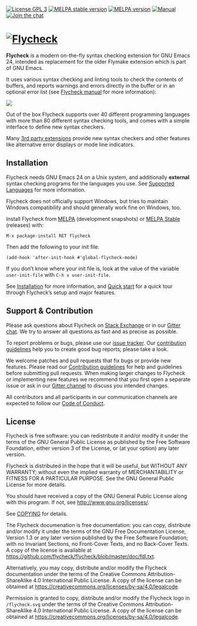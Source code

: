 [![License GPL 3](https://img.shields.io/badge/license-GPL_3-blue.svg)][COPYING]
[![MELPA stable version](http://stable.melpa.org/packages/flycheck-badge.svg)](http://stable.melpa.org/#/flycheck)
[![MELPA version](http://melpa.org/packages/flycheck-badge.svg)](http://melpa.org/#/flycheck)
[![Manual](https://img.shields.io/badge/manual-latest-green.svg)][manual]
[![Join the chat](https://badges.gitter.im/flycheck/flycheck.svg)](https://gitter.im/flycheck/flycheck)

# [![Flycheck][logo]](http://www.flycheck.org) #

**Flycheck** is a modern on-the-fly syntax checking extension for GNU Emacs 24,
intended as replacement for the older Flymake extension which is part of GNU
Emacs.

It uses various syntax checking and linting tools to check the contents of
buffers, and reports warnings and errors directly in the buffer or in an
optional error list (see [Flycheck manual][manual] for more information):

![](https://raw.githubusercontent.com/flycheck/flycheck/master/doc/images/flycheck-annotated.png)

Out of the box Flycheck supports over 40 different programming languages with
more than 80 different syntax checking tools, and comes with a simple interface
to define new syntax checkers.

Many [3rd party extensions](http://flycheck.org/extensions.html) provide
new syntax checkers and other features like alternative error displays or mode
line indicators.

[COPYING]: https://github.com/flycheck/flycheck/blob/master/COPYING
[manual]: http://www.flycheck.org/manual/latest/index.html
[logo]: https://raw.githubusercontent.com/flycheck/flycheck/master/doc/images/logo.png

## Installation ##

Flycheck needs GNU Emacs 24 on a Unix system, and additionally **external**
syntax checking programs for the languages you use.  See [Supported Languages][]
for more information.

Flycheck does not officially support Windows, but tries to maintain Windows
compatibility and should generally work fine on Windows, too.

Install Flycheck from [MELPA](http://melpa.org) (development snapshots) or
[MELPA Stable](http://stable.melpa.org) (releases) with:

    M-x package-install RET flycheck

Then add the following to your init file:

    (add-hook 'after-init-hook #'global-flycheck-mode)

If you don’t know where your init file is, look at the value of the variable
`user-init-file` with `C-h v user-init-file`.

See [Installation][] for more information, and [Quick start][] for a quick tour
through Flycheck’s setup and major features.

[Supported Languages]: http://www.flycheck.org/manual/latest/Supported-languages.html#Supported-languages
[Installation]: http://www.flycheck.org/manual/latest/Installation.html#Installation
[Quick start]: http://www.flycheck.org/manual/latest/Quickstart.html#Quickstart

## Support & Contribution ##

Please ask questions about Flycheck on [Stack Exchange][sx] or in our
[Gitter chat][gitter].  We try to answer all questions as fast and as precise as
possible.

To report problems or bugs, please use our [issue tracker][].  Our
[contribution guidelines][contrib] help you to create good bug reports; please
take a look.

We welcome patches and pull requests that fix bugs or provide new features.
Please read our [Contribution guidelines][contrib] for help and guidelines
before submitting pull requests.  When making larger changes to Flycheck or
implementing new features we recommend that you first open a separate issue or
ask in our [Gitter channel][gitter] to discuss you intended changes.

All contributors and all participants in our communication channels are expected
to follow our [Code of Conduct][coc].

[sx]: https://emacs.stackexchange.com/questions/tagged/flycheck
[gitter]: https://gitter.im/flycheck/flycheck
[Issue Tracker]: https://github.com/flycheck/flycheck/issues
[contrib]: https://github.com/flycheck/flycheck/blob/master/CONTRIBUTING.md
[Waffle Board]: http://waffle.io/flycheck/flycheck
[coc]: https://github.com/flycheck/flycheck/blob/master/CONDUCT.md

## License ##

Flycheck is free software: you can redistribute it and/or modify it under the
terms of the GNU General Public License as published by the Free Software
Foundation, either version 3 of the License, or (at your option) any later
version.

Flycheck is distributed in the hope that it will be useful, but WITHOUT ANY
WARRANTY; without even the implied warranty of MERCHANTABILITY or FITNESS FOR A
PARTICULAR PURPOSE.  See the GNU General Public License for more details.

You should have received a copy of the GNU General Public License along with
this program.  If not, see <http://www.gnu.org/licenses/>.

See [COPYING][] for details.

The Flycheck documenation is free documentation: you can copy, distribute and/or
modify it under the terms of the GNU Free Documentation License, Version 1.3 or
any later version published by the Free Software Foundation; with no Invariant
Sections, no Front-Cover Texts, and no Back-Cover Texts.  A copy of the license
is available at <https://github.com/flycheck/flycheck/blob/master/doc/fdl.txt>.

Alternatively, you may copy, distribute and/or modify the Flycheck documentation
under the terms of the Creative Commons Attribution-ShareAlike 4.0 International
Public License.  A copy of the license can be obtained at
<https://creativecommons.org/licenses/by-sa/4.0/legalcode>.

Permission is granted to copy, distribute and/or modify the Flycheck logo in
`/flycheck.svg` under the terms of the Creative Commons Attribution-ShareAlike
4.0 International Public License.  A copy of the license can be obtained at
<https://creativecommons.org/licenses/by-sa/4.0/legalcode>.
